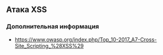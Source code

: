 ## Атака XSS

### Дополнительная информация
* https://www.owasp.org/index.php/Top_10-2017_A7-Cross-Site_Scripting_%28XSS%29